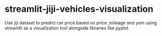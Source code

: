 # streamlit-jiji-vehicles-visualization
Use jiji dataset to predict car price based on price ,mileage and yom using streamlit as a visualization tool alongside libraries like pyplot
